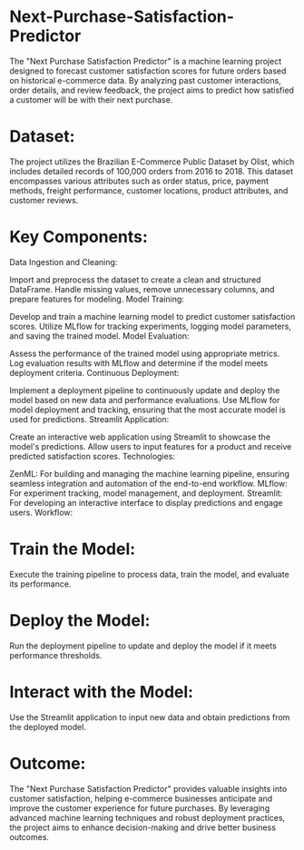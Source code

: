 # Next-Purchase-Satisfaction-Predictor
The "Next Purchase Satisfaction Predictor" is a machine learning project designed to forecast customer satisfaction scores for future orders based on historical e-commerce data. By analyzing past customer interactions, order details, and review feedback, the project aims to predict how satisfied a customer will be with their next purchase.
# Dataset:

The project utilizes the Brazilian E-Commerce Public Dataset by Olist, which includes detailed records of 100,000 orders from 2016 to 2018. This dataset encompasses various attributes such as order status, price, payment methods, freight performance, customer locations, product attributes, and customer reviews.

# Key Components:

Data Ingestion and Cleaning:

Import and preprocess the dataset to create a clean and structured DataFrame.
Handle missing values, remove unnecessary columns, and prepare features for modeling.
Model Training:

Develop and train a machine learning model to predict customer satisfaction scores.
Utilize MLflow for tracking experiments, logging model parameters, and saving the trained model.
Model Evaluation:

Assess the performance of the trained model using appropriate metrics.
Log evaluation results with MLflow and determine if the model meets deployment criteria.
Continuous Deployment:

Implement a deployment pipeline to continuously update and deploy the model based on new data and performance evaluations.
Use MLflow for model deployment and tracking, ensuring that the most accurate model is used for predictions.
Streamlit Application:

Create an interactive web application using Streamlit to showcase the model's predictions.
Allow users to input features for a product and receive predicted satisfaction scores.
Technologies:

ZenML: For building and managing the machine learning pipeline, ensuring seamless integration and automation of the end-to-end workflow.
MLflow: For experiment tracking, model management, and deployment.
Streamlit: For developing an interactive interface to display predictions and engage users.
Workflow:

# Train the Model:

Execute the training pipeline to process data, train the model, and evaluate its performance.

# Deploy the Model:

Run the deployment pipeline to update and deploy the model if it meets performance thresholds.

# Interact with the Model:

Use the Streamlit application to input new data and obtain predictions from the deployed model.

# Outcome:

The "Next Purchase Satisfaction Predictor" provides valuable insights into customer satisfaction, helping e-commerce businesses anticipate and improve the customer experience for future purchases. By leveraging advanced machine learning techniques and robust deployment practices, the project aims to enhance decision-making and drive better business outcomes.
